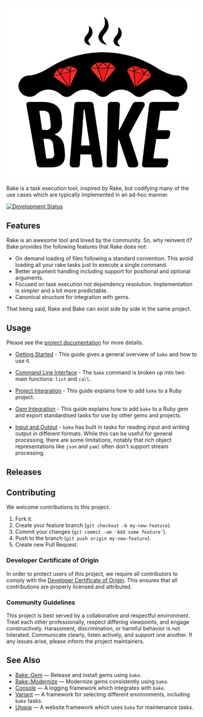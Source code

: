 # ![Bake](logo.svg)

Bake is a task execution tool, inspired by Rake, but codifying many of the use cases which are typically implemented in an ad-hoc manner.

[![Development Status](https://github.com/ioquatix/bake/workflows/Test/badge.svg)](https://github.com/ioquatix/bake/actions?workflow=Test)

## Features

Rake is an awesome tool and loved by the community. So, why reinvent it? Bake provides the following features that Rake does not:

  - On demand loading of files following a standard convention. This avoid loading all your rake tasks just to execute a single command.
  - Better argument handling including support for positional and optional arguments.
  - Focused on task execution not dependency resolution. Implementation is simpler and a bit more predictable.
  - Canonical structure for integration with gems.

That being said, Rake and Bake can exist side by side in the same project.

## Usage

Please see the [project documentation](https://ioquatix.github.io/bake/) for more details.

  - [Getting Started](https://ioquatix.github.io/bake/guides/getting-started/index) - This guide gives a general overview of `bake` and how to use it.

  - [Command Line Interface](https://ioquatix.github.io/bake/guides/command-line-interface/index) - The `bake` command is broken up into two main functions: `list` and `call`.

  - [Project Integration](https://ioquatix.github.io/bake/guides/project-integration/index) - This guide explains how to add `bake` to a Ruby project.

  - [Gem Integration](https://ioquatix.github.io/bake/guides/gem-integration/index) - This guide explains how to add `bake` to a Ruby gem and export standardised tasks for use by other gems and projects.

  - [Input and Output](https://ioquatix.github.io/bake/guides/input-and-output/index) - `bake` has built in tasks for reading input and writing output in different formats. While this can be useful for general processing, there are some limitations, notably that rich object representations like `json` and `yaml` often don't support stream processing.

## Releases

## Contributing

We welcome contributions to this project.

1.  Fork it.
2.  Create your feature branch (`git checkout -b my-new-feature`).
3.  Commit your changes (`git commit -am 'Add some feature'`).
4.  Push to the branch (`git push origin my-new-feature`).
5.  Create new Pull Request.

### Developer Certificate of Origin

In order to protect users of this project, we require all contributors to comply with the [Developer Certificate of Origin](https://developercertificate.org/). This ensures that all contributions are properly licensed and attributed.

### Community Guidelines

This project is best served by a collaborative and respectful environment. Treat each other professionally, respect differing viewpoints, and engage constructively. Harassment, discrimination, or harmful behavior is not tolerated. Communicate clearly, listen actively, and support one another. If any issues arise, please inform the project maintainers.

## See Also

  - [Bake::Gem](https://github.com/ioquatix/bake-gem) — Release and install gems using `bake`.
  - [Bake::Modernize](https://github.com/ioquatix/bake-modernize) — Modernize gems consistently using `bake`.
  - [Console](https://github.com/socketry/console) — A logging framework which integrates with `bake`.
  - [Variant](https://github.com/socketry/variant) — A framework for selecting different environments, including `bake` tasks.
  - [Utopia](https://github.com/socketry/utopia) — A website framework which uses `bake` for maintenance tasks.
